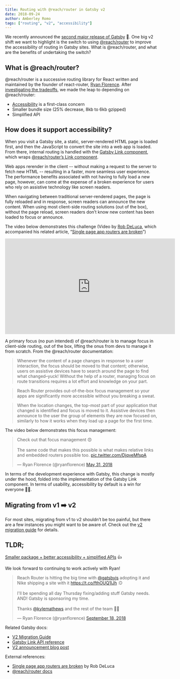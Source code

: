 ```yaml
---
title: Routing with @reach/router in Gatsby v2
date: 2018-09-24
author: Amberley Romo
tags: ["routing", "v2", "accessibility"]
---
```


We recently announced the [second major release of Gatsby](/blog/2018-09-17-gatsby-v2/) 🚀. One big v2 shift we want to highlight is the switch to using [@reach/router](https://reach.tech/router) to improve the accessibility of routing in Gatsby sites. What is @reach/router, and what are the benefits of undertaking the switch?

## What is @reach/router?

@reach/router is a successive routing library for React written and maintained by the founder of react-router, [Ryan Florence](https://twitter.com/ryanflorence). After [investigating the tradeoffs](https://github.com/gatsbyjs/gatsby/issues/5656), we made the leap to depending on @reach/router:

- [Accessibility](https://reach.tech/router/accessibility) is a first-class concern
- Smaller bundle size (25% decrease, 8kb to 6kb gzipped)
- Simplified API

## How does it support accessibility?

When you visit a Gatsby site, a static, server-rendered HTML page is loaded first, and then the JavaScript to convert the site into a web app is loaded. From there, internal routing is handled with the [Gatsby Link component](/docs/gatsby-link/), which wraps [@reach/router’s Link component](https://reach.tech/router/api/Link).

Web apps rerender in the client -- without making a request to the server to fetch new HTML -- resulting in a faster, more seamless user experience. The performance benefits associated with not having to fully load a new page, however, can come at the expense of a broken experience for users who rely on assistive technology like screen readers.

When navigating between traditional server-rendered pages, the page is fully reloaded and in response, screen readers can announce the new content. When using most client-side routing solutions (out of the box), without the page reload, screen readers don’t know new content has been loaded to focus or announce.

The video below demonstrates this challenge (Video by [Rob DeLuca](https://twitter.com/robdel12), which accompanied his related article, “[Single page app routers are broken](https://medium.com/@robdel12/single-page-apps-routers-are-broken-255daa310cf)”)

<iframe width="560" height="315" src="https://www.youtube.com/embed/NKTdNv8JpuM?rel=0" frameborder="0" allow="autoplay; encrypted-media" allowfullscreen></iframe>

A primary focus (no pun intended) of @reach/router is to manage focus in client-side routing, out of the box, lifting the onus from devs to manage it from scratch. From the @reach/router documentation:

> Whenever the content of a page changes in response to a user interaction, the focus should be moved to that content; otherwise, users on assistive devices have to search around the page to find what changed–yuck! Without the help of a router, managing focus on route transitions requires a lot effort and knowledge on your part.

> Reach Router provides out-of-the-box focus management so your apps are significantly more accessible without you breaking a sweat.

> When the location changes, the top-most part of your application that changed is identified and focus is moved to it. Assistive devices then announce to the user the group of elements they are now focused on, similarly to how it works when they load up a page for the first time.

The video below demonstrates this focus management:

<blockquote class="twitter-tweet" data-conversation="none" data-lang="en"><p lang="en" dir="ltr">Check out that focus management 😍<br><br>The same code that makes this possible is what makes relative links and embedded routers possible too. <a href="https://t.co/DjqveMfspA">pic.twitter.com/DjqveMfspA</a></p>&mdash; Ryan Florence (@ryanflorence) <a href="https://twitter.com/ryanflorence/status/1002219535921889281?ref_src=twsrc%5Etfw">May 31, 2018</a></blockquote>

In terms of the development experience with Gatsby, this change is mostly under the hood, folded into the implementation of the Gatsby Link component. In terms of usability, accessibility by default is a win for everyone 🙌🏻.

## Migrating from v1 ➡️ v2

For most sites, migrating from v1 to v2 shouldn’t be too painful, but there are a few instances you might want to be aware of. Check out the [v2 migration guide](/docs/migrating-from-v1-to-v2/#migrate-from-react-router-to-reachrouter) for details.

## TLDR;

[Smaller package + better accessibility + simplified APIs](https://github.com/gatsbyjs/gatsby/pull/6918) 👍

We look forward to continuing to work actively with Ryan!

<blockquote class="twitter-tweet" data-lang="en"><p lang="en" dir="ltr">Reach Router is hitting the big time with <a href="https://twitter.com/gatsbyjs?ref_src=twsrc%5Etfw">@gatsbyjs</a> adopting it and Nike shipping a site with it <a href="https://t.co/fthOUQ1lJh">https://t.co/fthOUQ1lJh</a>  :D<br><br>I&#39;ll be spending all day Thursday fixing/adding stuff Gatsby needs. AND! Gatsby is sponsoring my time.<br><br>Thanks <a href="https://twitter.com/kylemathews?ref_src=twsrc%5Etfw">@kylemathews</a> and the rest of the team 🙏🏽</p>&mdash; Ryan Florence (@ryanflorence) <a href="https://twitter.com/ryanflorence/status/1042117992140554241?ref_src=twsrc%5Etfw">September 18, 2018</a></blockquote>

Related Gatsby docs:

- [V2 Migration Guide](/docs/migrating-from-v1-to-v2/#migrate-from-react-router-to-reachrouter)
- [Gatsby Link API reference](/docs/gatsby-link/)
- [V2 announcement blog post](/blog/2018-09-17-gatsby-v2/)

External references:

- [Single page app routers are broken](https://medium.com/@robdel12/single-page-apps-routers-are-broken-255daa310cf) by Rob DeLuca
- [@reach/router docs](https://reach.tech/router)
